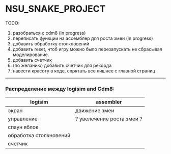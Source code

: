 # NSU_SNAKE_PROJECT
TODO:
1. разобраться с cdm8 (in progress)
2. переписать функции на ассемблер для роста змеи (in progress)
3. добавить обработку столкновений
4. добавить reset, чтоб игру можно было перезапускать не сбрасывая моделирование.
5. добавить счетчик 
6. (по желанию) добавить счетчик для рекорда
7. навести красоту в коде, спрятать все лишнее с главной страниц
-----------
### Распределение между logisim and Cdm8:
| logisim | assembler |
|---------|-----------|
|экран | движение змеи |
| управление | ? увелечение роста змеи ?|
| спаун яблок| |
| обработка столкновений| |
| счетчик | |
